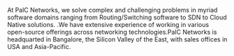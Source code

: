 At PalC Networks, we solve complex and challenging problems in myriad software domains ranging from Routing/Switching software to SDN to Cloud Native solutions.
.We have extensive experience of working in various open-source offerings across networking technologies.PalC Networks is headquarted in Bangalore, the Silicon Valley of the East, with sales offices in USA and Asia-Pacific.

<!---
palcnetworks/palcnetworks is a ✨ special ✨ repository because its `README.md` (this file) appears on your GitHub profile.
You can click the Preview link to take a look at your changes.
--->
